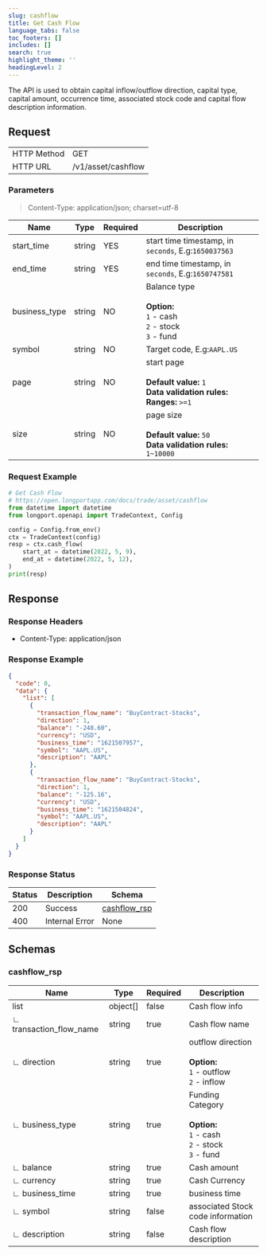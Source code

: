 ```yaml
---
slug: cashflow
title: Get Cash Flow
language_tabs: false
toc_footers: []
includes: []
search: true
highlight_theme: ''
headingLevel: 2
---
```


The API is used to obtain capital inflow/outflow direction, capital type, capital amount, occurrence time,
associated stock code and capital flow description information.

<SDKLinks module="trade" klass="TradeContext" method="cash_flow" />

##

## Request

<table className="http-basic">
<tbody>
<tr><td className="http-basic-key">HTTP Method</td><td>GET</td></tr>
<tr><td className="http-basic-key">HTTP URL</td><td>/v1/asset/cashflow </td></tr>
</tbody>
</table>

### Parameters

> Content-Type: application/json; charset=utf-8

| Name          | Type   | Required | Description                                                                                                 |
| ------------- | ------ | -------- | ----------------------------------------------------------------------------------------------------------- |
| start_time    | string | YES      | start time timestamp, in `seconds`, E.g:`1650037563`                                                        |
| end_time      | string | YES      | end time timestamp, in `seconds`, E.g:`1650747581`                                                          |
| business_type | string | NO       | Balance type<br/><br/> <b>Option:</b> <br/>`1` - cash <br/>`2` - stock<br/> `3` - fund                      |
| symbol        | string | NO       | Target code, E.g:`AAPL.US`                                                                                  |
| page          | string | NO       | start page <br/><br/><b>Default value:</b> `1` <br/><b>Data validation rules:</b><br/> <b>Ranges:</b> `>=1` |
| size          | string | NO       | page size <br/><br/><b>Default value:</b> `50` <br/><b>Data validation rules:</b> `1~10000`                 |

### Request Example

```python
# Get Cash Flow
# https://open.longportapp.com/docs/trade/asset/cashflow
from datetime import datetime
from longport.openapi import TradeContext, Config

config = Config.from_env()
ctx = TradeContext(config)
resp = ctx.cash_flow(
    start_at = datetime(2022, 5, 9),
    end_at = datetime(2022, 5, 12),
)
print(resp)
```

## Response

### Response Headers

- Content-Type: application/json

### Response Example

```json
{
  "code": 0,
  "data": {
    "list": [
      {
        "transaction_flow_name": "BuyContract-Stocks",
        "direction": 1,
        "balance": "-248.60",
        "currency": "USD",
        "business_time": "1621507957",
        "symbol": "AAPL.US",
        "description": "AAPL"
      },
      {
        "transaction_flow_name": "BuyContract-Stocks",
        "direction": 1,
        "balance": "-125.16",
        "currency": "USD",
        "business_time": "1621504824",
        "symbol": "AAPL.US",
        "description": "AAPL"
      }
    ]
  }
}
```

### Response Status

| Status | Description    | Schema                              |
| ------ | -------------- | ----------------------------------- |
| 200    | Success        | [cashflow_rsp](#schemacashflow_rsp) |
| 400    | Internal Error | None                                |

<aside className="success">
</aside>

## Schemas

### cashflow_rsp

<a id="schemacashflow_rsp"></a>
<a id="schemacashflow_rsp"></a>

| Name                    | Type     | Required | Description                                                                                  |
| ----------------------- | -------- | -------- | -------------------------------------------------------------------------------------------- |
| list                    | object[] | false    | Cash flow info                                                                               |
| ∟ transaction_flow_name | string   | true     | Cash flow name                                                                               |
| ∟ direction             | string   | true     | outflow direction <br/><br/><b>Option:</b> <br/>`1` - outflow <br/> `2` - inflow             |
| ∟ business_type         | string   | true     | Funding Category <br/><br/><b>Option:</b> <br/>`1` - cash <br/> `2` - stock <br/> `3` - fund |
| ∟ balance               | string   | true     | Cash amount                                                                                  |
| ∟ currency              | string   | true     | Cash Currency                                                                                |
| ∟ business_time         | string   | true     | business time                                                                                |
| ∟ symbol                | string   | false    | associated Stock code information                                                            |
| ∟ description           | string   | false    | Cash flow description                                                                        |
